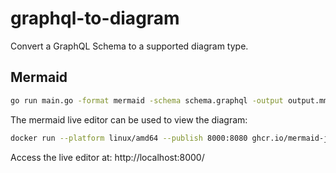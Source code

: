 # graphql-to-diagram
Convert a GraphQL Schema to a supported diagram type.


## Mermaid

```bash
go run main.go -format mermaid -schema schema.graphql -output output.mmd
```


The mermaid live editor can be used to view the diagram:

```bash
docker run --platform linux/amd64 --publish 8000:8080 ghcr.io/mermaid-js/mermaid-live-editor
```

Access the live editor at: http://localhost:8000/